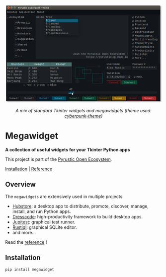 <!-- Image -->
<div align="center">
    <img src="https://raw.githubusercontent.com/pyrustic/misc/master/media/cyberpunk-cover.png" alt="Figure" width="970">
    <p align="center">
    <i> A mix of standard Tkinter widgets and megawidgets (theme used: <a href="https://github.com/pyrustic/cyberpunk-theme">cyberpunk-theme</a>) </i>
    </p>
</div>

<!-- Intro Text -->
# Megawidget
<b> A collection of useful widgets for your Tkinter Python apps </b>

This project is part of the [Pyrustic Open Ecosystem](https://pyrustic.github.io).

<!-- Quick Links -->
[Installation](#installation) | [Reference](https://github.com/pyrustic/megawidget/tree/master/docs/reference#readme)

## Overview
The `megawidgets` are extensively used in multiple projects:
- [Hubstore](https://github.com/pyrustic/hubstore): a desktop app to distribute, promote, discover, manage, install, and run Python apps.
- [Dresscode](https://github.com/pyrustic/dresscode): high-productivity framework to build desktop apps.
- [Jupitest](https://github.com/pyrustic/jupitest): graphical test runner.
- [Rustiql](https://github.com/pyrustic/rustiql): graphical SQLite editor.
- and more...

Read the [reference](https://github.com/pyrustic/megawidget/tree/master/docs/reference#readme) !

## Installation
```bash
pip install megawidget
```